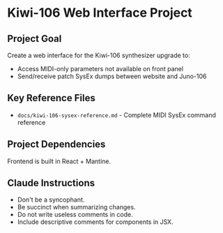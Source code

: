 # Kiwi-106 Web Interface Project

## Project Goal
Create a web interface for the Kiwi-106 synthesizer upgrade to:
- Access MIDI-only parameters not available on front panel
- Send/receive patch SysEx dumps between website and Juno-106

## Key Reference Files
- `docs/kiwi-106-sysex-reference.md` - Complete MIDI SysEx command reference

## Project Dependencies
Frontend is built in React + Mantine.

## Claude Instructions
- Don't be a syncophant.
- Be succinct when summarizing changes.
- Do not write useless comments in code.
- Include descriptive comments for components in JSX.